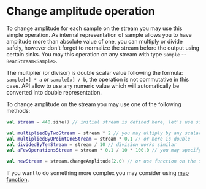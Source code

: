 Change amplitude operation
========

To change amplitude for each sample on the stream you may use this simple operation. As internal representation of sample allows you to have amplitude more than absolute value of one, you can multiply or divide safely, however don't forget to normalize the stream before the output using certain sinks. You may this operation on any stream with type `Sample` -- `BeanStream<Sample>`.

The multiplier (or divisor) is double scalar value following the formula: `sample[x] * a` or `sample[x] / b`, the operation is not commutative in this case. API allow to use any numeric value which will automatically be converted into double representation. 

To change amplitude on the stream you may use one of the following methods:

```kotlin
val stream = 440.sine() // initial stream is defined here, let's use simple sine.

val multipliedByTwoStream = stream * 2 // you may ultiply by any scalar numeric value, i.e. integer
val multipliedByOPointOneStream = stream * 0.1 // or here is double
val dividedByTenStream = stream / 10 // division works similar
val aFewOperationsStream = stream * 0.1 / 10 * 100.0 // you may specify a few operations sequentially

val newStream = stream.changeAmplitude(2.0) // or use function on the stream
```

If you want to do something more complex you may consider using [map function](map-operation.md).
